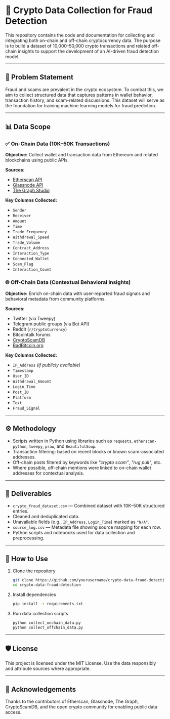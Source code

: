 # 🧠 Crypto Data Collection for Fraud Detection

This repository contains the code and documentation for collecting and integrating both on-chain and off-chain cryptocurrency data. The purpose is to build a dataset of 10,000–50,000 crypto transactions and related off-chain insights to support the development of an AI-driven fraud detection model.

---

## 🚩 Problem Statement

Fraud and scams are prevalent in the crypto ecosystem. To combat this, we aim to collect structured data that captures patterns in wallet behavior, transaction history, and scam-related discussions. This dataset will serve as the foundation for training machine learning models for fraud prediction.

---

## 📊 Data Scope

### ✅ On-Chain Data (10K–50K Transactions)

**Objective:**
Collect wallet and transaction data from Ethereum and related blockchains using public APIs.

**Sources:**

* [Etherscan API](https://etherscan.io/)
* [Glassnode API](https://glassnode.com/)
* [The Graph Studio](https://thegraph.com/studio)

**Key Columns Collected:**

* `Sender`
* `Receiver`
* `Amount`
* `Time`
* `Trade_Frequency`
* `Withdrawal_Speed`
* `Trade_Volume`
* `Contract_Address`
* `Interaction_Type`
* `Connected_Wallet`
* `Scam_Flag`
* `Interaction_Count`

### 🌐 Off-Chain Data (Contextual Behavioral Insights)

**Objective:**
Enrich on-chain data with user-reported fraud signals and behavioral metadata from community platforms.

**Sources:**

* Twitter (via Tweepy)
* Telegram public groups (via Bot API)
* Reddit (`r/CryptoCurrency`)
* Bitcointalk forums
* [CryptoScamDB](https://cryptoscamdb.org/)
* [BadBitcoin.org](https://www.badbitcoin.org/)

**Key Columns Collected:**

* `IP_Address` *(if publicly available)*
* `Timestamp`
* `User_ID`
* `Withdrawal_Amount`
* `Login_Time`
* `Post_ID`
* `Platform`
* `Text`
* `Fraud_Signal`

---

## ⚙️ Methodology

* Scripts written in Python using libraries such as `requests`, `etherscan-python`, `tweepy`, `praw`, and `BeautifulSoup`.
* Transaction filtering: based on recent blocks or known scam-associated addresses.
* Off-chain posts filtered by keywords like *"crypto scam"*, *"rug pull"*, etc.
* Where possible, off-chain mentions were linked to on-chain wallet addresses for contextual analysis.

---

## 📁 Deliverables

* `crypto_fraud_dataset.csv` — Combined dataset with 10K–50K structured entries.
* Cleaned and deduplicated data.
* Unavailable fields (e.g., `IP_Address`, `Login_Time`) marked as `"N/A"`.
* `source_log.csv` — Metadata file showing source mapping for each row.
* Python scripts and notebooks used for data collection and preprocessing.

---

## 🚀 How to Use

1. Clone the repository

   ```bash
   git clone https://github.com/yourusername/crypto-data-fraud-detection.git
   cd crypto-data-fraud-detection
   ```

2. Install dependencies

   ```bash
   pip install -r requirements.txt
   ```

3. Run data collection scripts

   ```bash
   python collect_onchain_data.py
   python collect_offchain_data.py
   ```

---

## 🛡️ License

This project is licensed under the MIT License. Use the data responsibly and attribute sources where appropriate.

---

## 🙌 Acknowledgements

Thanks to the contributors of Etherscan, Glassnode, The Graph, CryptoScamDB, and the open crypto community for enabling public data access.


